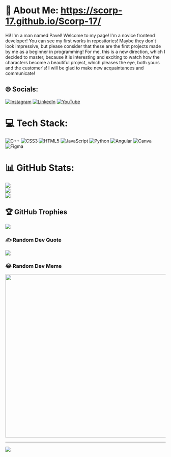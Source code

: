 # 💫 About Me: https://scorp-17.github.io/Scorp-17/
Hi! I'm a man named Pavel! Welcome to my page! I'm a novice frontend developer! You can see my first works in repositories! Maybe they don't look impressive, but please consider that these are the first projects made by me as a beginner in programming! For me, this is a new direction, which I decided to master, because it is interesting and exciting to watch how the characters become a beautiful project, which pleases the eye, both yours and the customer's! I will be glad to make new acquaintances and communicate!


## 🌐 Socials:
[![Instagram](https://img.shields.io/badge/Instagram-%23E4405F.svg?logo=Instagram&logoColor=white)](https://instagram.com/https://www.instagram.com/dark__racer/) [![LinkedIn](https://img.shields.io/badge/LinkedIn-%230077B5.svg?logo=linkedin&logoColor=white)](https://linkedin.com/in/https://www.linkedin.com/in/pavel-tomitsa-681731a9) [![YouTube](https://img.shields.io/badge/YouTube-%23FF0000.svg?logo=YouTube&logoColor=white)](https://youtube.com/@https://www.youtube.com/@scorpman1240/featured) 

# 💻 Tech Stack:
![C++](https://img.shields.io/badge/c++-%2300599C.svg?style=for-the-badge&logo=c%2B%2B&logoColor=white) ![CSS3](https://img.shields.io/badge/css3-%231572B6.svg?style=for-the-badge&logo=css3&logoColor=white) ![HTML5](https://img.shields.io/badge/html5-%23E34F26.svg?style=for-the-badge&logo=html5&logoColor=white) ![JavaScript](https://img.shields.io/badge/javascript-%23323330.svg?style=for-the-badge&logo=javascript&logoColor=%23F7DF1E) ![Python](https://img.shields.io/badge/python-3670A0?style=for-the-badge&logo=python&logoColor=ffdd54) ![Angular](https://img.shields.io/badge/angular-%23DD0031.svg?style=for-the-badge&logo=angular&logoColor=white) ![Canva](https://img.shields.io/badge/Canva-%2300C4CC.svg?style=for-the-badge&logo=Canva&logoColor=white) 	![Figma](https://img.shields.io/badge/figma-%23F24E1E.svg?style=for-the-badge&logo=figma&logoColor=white)
# 📊 GitHub Stats:
![](https://github-readme-stats.vercel.app/api?username=Scorp-17&theme=default&hide_border=false&include_all_commits=true&count_private=true)<br/>
![](https://github-readme-streak-stats.herokuapp.com/?user=Scorp-17&theme=default&hide_border=false)<br/>
![](https://github-readme-stats.vercel.app/api/top-langs/?username=Scorp-17&theme=default&hide_border=false&include_all_commits=true&count_private=true&layout=compact)

## 🏆 GitHub Trophies
![](https://github-profile-trophy.vercel.app/?username=Scorp-17&theme=radical&no-frame=false&no-bg=true&margin-w=4)

### ✍️ Random Dev Quote
![](https://quotes-github-readme.vercel.app/api?type=horizontal&theme=radical)

### 😂 Random Dev Meme
<img src="https://rm.up.railway.app/" width="512px"/>

---
[![](https://visitcount.itsvg.in/api?id=Scorp-17&icon=0&color=0)](https://visitcount.itsvg.in)

<!-- Proudly created with GPRM ( https://gprm.itsvg.in ) -->

